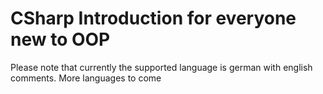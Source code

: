 # CSharp Introduction for everyone new to OOP 
Please note that currently the supported language is german with english comments. More languages to come
